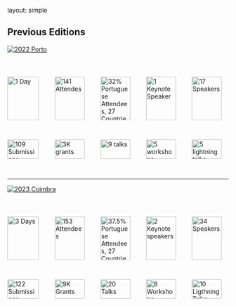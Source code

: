 layout: simple

## Previous Editions

<!-- Previous Editions -->
<a href="https://2022.pycon.pt"><img src="/static/images/icons/porto2022.png" alt="2022 Porto" class="img-fluid main-img"></a>

<div class="container">
    <div class="grid-layout">
        <img src="/static/images/icons/day.png" alt="1 Day" class="img-fluid icon-img">
        <img src="/static/images/icons/attendees.png" alt="141 Attendes" class="img-fluid icon-img">
        <img src="/static/images/icons/portuguese.png" alt="32% Portuguese Attendees, 27 Countries" class="img-fluid icon-img">
        <img src="/static/images/icons/keynote.png" alt="1 Keynote Speaker" class="img-fluid icon-img">
        <img src="/static/images/icons/17.png" alt="17 Speakers" class="img-fluid icon-img">
        <img src="/static/images/icons/109.png" alt="109 Submissions" class="img-fluid icon-img">
        <img src="/static/images/icons/grants.png" alt="3K grants" class="img-fluid icon-img">
        <img src="/static/images/icons/09.png" alt="9 talks" class="img-fluid icon-img">
        <img src="/static/images/icons/05.png" alt="5 workshops" class="img-fluid icon-img">
        <img src="/static/images/icons/lightalks.png" alt="5 lightning talks" class="img-fluid icon-img">
    </div>
</div>

<hr class="purple-line">

<!-- Coimbra -->
<a href="https://2022.pycon.pt"><img src="/static/images/icons/coimbra.png" alt="2023 Coimbra" class="img-fluid main-img"></a>

<div class="container">
    <div class="grid-layout">
        <img src="/static/images/icons/day3.png" alt="3 Days" class="img-fluid icon-img">
        <img src="/static/images/icons/c_attendees.png" alt="153 Attendees" class="img-fluid icon-img">
        <img src="/static/images/icons/c_percentage.png" alt="37.5% Portuguese Attendees, 27 Countries" class="img-fluid icon-img">
        <img src="/static/images/icons/c_keynote.png" alt="2 Keynote speakers" class="img-fluid icon-img">
        <img src="/static/images/icons/c_speakers.png" alt="34 Speakers" class="img-fluid icon-img">
        <img src="/static/images/icons/c_submission.png" alt="122 Submissions" class="img-fluid icon-img">
        <img src="/static/images/icons/c_grant.png" alt="9K Grants" class="img-fluid icon-img">
        <img src="/static/images/icons/c_talks.png" alt="20 Talks" class="img-fluid icon-img">
        <img src="/static/images/icons/c_workshops.png" alt="8 Workshops" class="img-fluid icon-img">
        <img src="/static/images/icons/c_lightalks.png" alt="10 Ligthning Talks" class="img-fluid icon-img">
    </div>
</div>

<style>
.main-img {
    max-width: 60%;
    margin-bottom: 20px;
}

.container {
    padding: 20px 0;
}

.grid-layout {
    display: grid;
    grid-template-columns: repeat(5, 1fr); /* 5 columns */
    gap: 20px; /* Space between images */
}

.icon-img {
    width: 60%; /* Use full width of the grid cell */
    height: auto;
    max-width: 100%; /* Responsive to container */
    margin: 0; /* No extra margins */
}

/* Responsive Design for Smaller Screens */
@media (max-width: 1024px) {
    .grid-layout {
        grid-template-columns: repeat(5, 1fr); /* 5 columns for tablets and larger screens */
    }

    .icon-img {
    width: 90%; /* Use full width of the grid cell */
    height: auto;
    max-width: 100%; /* Responsive to container */
    margin: 0; /* No extra margins */
}

}

@media (max-width: 768px) {
    .grid-layout {
        grid-template-columns: repeat(auto-fit, minmax(120px, 1fr)); /* Flexible columns for mobile */
    }
    .icon-img {
    width: 90%; /* Use full width of the grid cell */
    height: auto;
    max-width: 100%; /* Responsive to container */
    margin: 0; /* No extra margins */
}


}

@media (max-width: 600px) {
    .grid-layout {
        grid-template-columns: repeat(auto-fit, minmax(90px, 1fr)); /* Smaller columns for very small screens */
    }
    .icon-img {
    width: 90%; /* Use full width of the grid cell */
    height: auto;
    max-width: 100%; /* Responsive to container */
    margin: 0; /* No extra margins */
}

}

</style>
